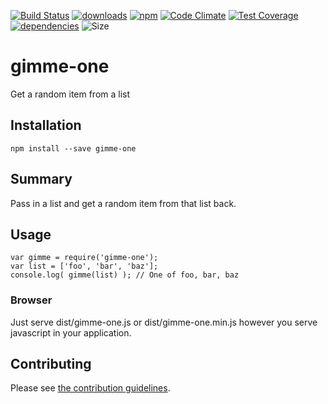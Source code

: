 [![Build Status](https://travis-ci.org/tandrewnichols/gimme-one.png)](https://travis-ci.org/tandrewnichols/gimme-one) [![downloads](http://img.shields.io/npm/dm/gimme-one.svg)](https://npmjs.org/package/gimme-one) [![npm](http://img.shields.io/npm/v/gimme-one.svg)](https://npmjs.org/package/gimme-one) [![Code Climate](https://codeclimate.com/github/tandrewnichols/gimme-one/badges/gpa.svg)](https://codeclimate.com/github/tandrewnichols/gimme-one) [![Test Coverage](https://codeclimate.com/github/tandrewnichols/gimme-one/badges/coverage.svg)](https://codeclimate.com/github/tandrewnichols/gimme-one) [![dependencies](https://david-dm.org/tandrewnichols/gimme-one.png)](https://david-dm.org/tandrewnichols/gimme-one) ![Size](https://img.shields.io/badge/size-214b-brightgreen.svg)

# gimme-one

Get a random item from a list

## Installation

`npm install --save gimme-one`

## Summary

Pass in a list and get a random item from that list back.

## Usage

```
var gimme = require('gimme-one');
var list = ['foo', 'bar', 'baz'];
console.log( gimme(list) ); // One of foo, bar, baz
```

### Browser

Just serve dist/gimme-one.js or dist/gimme-one.min.js however you serve javascript in your application.

## Contributing

Please see [the contribution guidelines](CONTRIBUTING.md).
